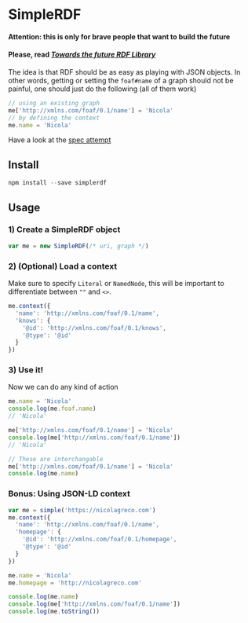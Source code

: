 # SimpleRDF

#### Attention: this is only for brave people that want to build the future
#### Please, read [_Towards the future RDF Library_](http://nicola.io/future-rdf/2015/)

The idea is that RDF should be as easy as playing with JSON objects. In other words, getting or setting the `foaf#name` of a graph should not be painful, one should just do the following (all of them work)

```javascript
// using an existing graph
me['http://xmlns.com/foaf/0.1/name'] = 'Nicola'
// by defining the context
me.name = 'Nicola'
```

Have a look at the [spec attempt](https://github.com/nicola/simplerdf/blob/master/SPEC.md)

## Install

```javascript
npm install --save simplerdf
```

## Usage

### 1) Create a SimpleRDF object

```javascript
var me = new SimpleRDF(/* uri, graph */)
```

### 2) (Optional) Load a context

Make sure to specify `Literal` or `NamedNode`, this will be important to differentiate between `""` and `<>`.

```javascript
me.context({
  'name': 'http://xmlns.com/foaf/0.1/name',
  'knows': {
    '@id': 'http://xmlns.com/foaf/0.1/knows',
    '@type': '@id'
  }
})
```

### 3) Use it!

Now we can do any kind of action

```javascript
me.name = 'Nicola'
console.log(me.foaf.name)
// 'Nicola'

me['http://xmlns.com/foaf/0.1/name'] = 'Nicola'
console.log(me['http://xmlns.com/foaf/0.1/name'])
// 'Nicola'

// These are interchangable
me['http://xmlns.com/foaf/0.1/name'] = 'Nicola'
console.log(me.name)
```

### Bonus: Using JSON-LD context

```javascript
var me = simple('https://nicolagreco.com')
me.context({
  'name': 'http://xmlns.com/foaf/0.1/name',
  'homepage': {
    '@id': 'http://xmlns.com/foaf/0.1/homepage',
    '@type': '@id'
  }
})

me.name = 'Nicola'
me.homepage = 'http://nicolagreco.com'

console.log(me.name)
console.log(me['http://xmlns.com/foaf/0.1/name'])
console.log(me.toString())
```
